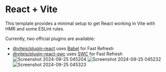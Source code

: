 # React + Vite

This template provides a minimal setup to get React working in Vite with HMR and some ESLint rules.

Currently, two official plugins are available:

- [@vitejs/plugin-react](https://github.com/vitejs/vite-plugin-react/blob/main/packages/plugin-react/README.md) uses [Babel](https://babeljs.io/) for Fast Refresh
- [@vitejs/plugin-react-swc](https://github.com/vitejs/vite-plugin-react-swc) uses [SWC](https://swc.rs/) for Fast Refresh
![Screenshot 2024-09-25 045204](https://github.com/user-attachments/assets/1b9fdb5d-845b-43ff-b3e0-fd7fbd531111)
![Screenshot 2024-09-25 045232](https://github.com/user-attachments/assets/344d8f7d-6b21-4345-ad65-f1786bb2d393)
![Screenshot 2024-09-25 045323](https://github.com/user-attachments/assets/13ed864e-f15e-49f3-bc39-97c31f292b6b)
